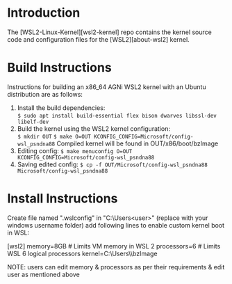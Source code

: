 # Introduction

The [WSL2-Linux-Kernel][wsl2-kernel] repo contains the kernel source code and
configuration files for the [WSL2][about-wsl2] kernel.

# Build Instructions

Instructions for building an x86_64 AGNi WSL2 kernel with an Ubuntu distribution are
as follows:

1. Install the build dependencies:  
   `$ sudo apt install build-essential flex bison dwarves libssl-dev libelf-dev`
2. Build the kernel using the WSL2 kernel configuration:  
   `$ mkdir OUT`
   `$ make O=OUT KCONFIG_CONFIG=Microsoft/config-wsl_psndna88`
   Compiled kernel will be found in OUT/x86/boot/bzImage
3. Editing config:
   `$ make menuconfig O=OUT KCONFIG_CONFIG=Microsoft/config-wsl_psndna88`
4. Saving edited config:
   `$ cp -f OUT/Microsoft/config-wsl_psndna88 Microsoft/config-wsl_psndna88`
   
# Install Instructions
Create file named ".wslconfig" in "C:\Users\<user>" (replace <user> with your windows username folder)
add following lines to enable custom kernel boot in WSL:

[wsl2]
memory=8GB   # Limits VM memory in WSL 2
processors=6 # Limits WSL 6 logical processors
kernel=C:\\Users\\<user>\\bzImage

NOTE: users can edit memory & processors as per their requirements & edit user as mentioned above

